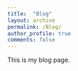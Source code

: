 ```yaml
---
title:  "Blog"
layout: archive
permalink: /Blog/
author_profile: true
comments: false
---
```


This is my blog page.